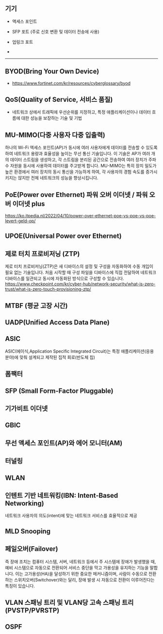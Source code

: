 ## 기기
- 액세스 포인트
- SFP 포트 (주로 신호 ​​변환 및 데이터 전송에 사용)
- 업링크 포트

- 
---
## BYOD(Bring Your Own Device)
* https://www.fortinet.com/kr/resources/cyberglossary/byod

## QoS(Quality of Service, 서비스 품질)
* 네트워크 상에서 트래픽에 우선순위를 지정하고, 특정 애플리케이션이나 데이터 흐름에 대한 성능을 보장하는 기술 및 기법

## MU-MIMO(다중 사용자 다중 입출력)
하나의 Wi-Fi 액세스 포인트(AP)가 동시에 여러 사용자에게 데이터를 전송할 수 있도록 하여 네트워크 용량과 효율성을 높이는 무선 통신 기술입니다. 이 기술은 AP가 여러 개의 데이터 스트림을 생성하고, 각 스트림을 분리된 공간으로 전송하여 여러 장치가 주파수 자원을 동시에 사용하여 데이터를 주고받게 합니다. MU-MIMO는 특히 장치 밀도가 높은 환경에서 여러 장치의 동시 통신을 가능하게 하여, 각 사용자의 경험 속도를 증가시키지는 않지만 전체 네트워크의 성능을 향상시킵니다. 

## PoE(Power over Ethernet) 파워 오버 이더넷 / 파워 오버 이더넷 plus
https://ko.itpedia.nl/2022/04/10/power-over-ethernet-poe-vs-poe-vs-poe-levert-geld-op/
## UPOE(Universal Power over Ethernet)

## 제로 터치 프로비저닝 (ZTP)
제로 터치 프로비저닝(ZTP)은 새 디바이스의 설정 및 구성을 자동화하여 수동 개입이 필요 없는 기술입니다. 처음 시작할 때 구성 파일을 디바이스에 직접 전달하여 네트워크 디바이스를 일관되고 동시에 자동화된 방식으로 구성할 수 있습니다.
https://www.checkpoint.com/kr/cyber-hub/network-security/what-is-zero-trust/what-is-zero-touch-provisioning-ztp/

## MTBF (평균 고장 시간)

## UADP(Unified Access Data Plane) 

## ASIC 
ASIC(에이식,Application Specific Integrated Circuit)는 특정 애플리케이션(응용 분야)에 맞춰 설계되고 제작된 집적 회로(반도체 칩)

## 폼팩터

## SFP (Small Form-Factor Pluggable)

## 기가비트 이더넷 

## GBIC

## 무선 액세스 포인트(AP)와 에어 모니터(AM)

## 터널링

## WLAN

## 인텐트 기반 네트워킹(IBN: Intent-Based Networking)
네트워크 사용자의 의도(intent)에 맞는 네트워크 서비스를 효율적으로 제공

## MLD Snooping

## 페일오버(Failover)
즉 장애 조치는 컴퓨터 시스템, 서버, 네트워크 등에서 주 시스템에 장애가 발생했을 때, 예비 시스템으로 자동으로 전환되어 서비스 중단을 막고 가용성을 유지하는 기능을 말합니다. 이는 고가용성(HA)을 달성하기 위한 중요한 메커니즘이며, 사람이 수동으로 전환하는 스위치오버(Switchover)와는 달리, 장애 발생 시 자동으로 전환이 이루어진다는 특징이 있습니다. 

## VLAN 스패닝 트리 및 VLAN당 고속 스패닝 트리 (PVSTP/PVRSTP)

## OSPF
